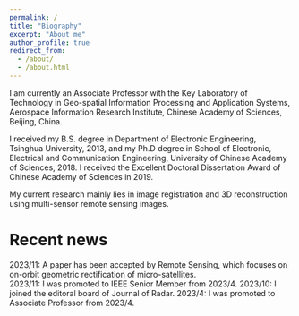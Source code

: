 ```yaml
---
permalink: /
title: "Biography"
excerpt: "About me"
author_profile: true
redirect_from: 
  - /about/
  - /about.html
---
```


I am currently an Associate Professor with the Key Laboratory of Technology in Geo-spatial Information Processing and Application Systems, Aerospace Information Research Institute, Chinese Academy of Sciences, Beijing, China. 

I received my B.S. degree in Department of Electronic Engineering, Tsinghua University, 2013, and my Ph.D degree in School of Electronic, Electrical and Communication Engineering, University of Chinese Academy of Sciences, 2018. I received the Excellent Doctoral Dissertation Award of Chinese Academy of Sciences in 2019. 

My current research mainly lies in image registration and 3D reconstruction using multi-sensor remote sensing images. 

Recent news
======
2023/11: A paper has been accepted by Remote Sensing, which focuses on on-orbit geometric rectification of micro-satellites.    
2023/11: I was promoted to IEEE Senior Member from 2023/4. 
2023/10: I joined the editoral board of Journal of Radar. 
2023/4:  I was promoted to Associate Professor from 2023/4. 

